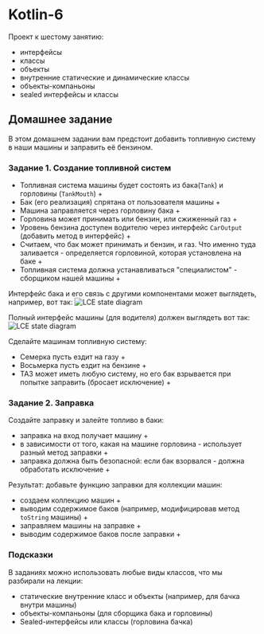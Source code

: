 # Kotlin-6

Проект к шестому занятию: 
- интерфейсы 
- классы
- объекты
- внутренние статические и динамические классы
- объекты-компаньоны
- sealed интерфейсы и классы

## Домашнее задание

В этом домашнем задании вам предстоит добавить топливную систему в наши машины и заправить её 
бензином.

### Задание 1. Создание топливной систем

- Топливная система машины будет состоять из бака(`Tank`) и горловины (`TankMouth`) +
- Бак (его реализация) спрятана от пользователя машины +
- Машина заправляется через горловину бака +
- Горловина может принимать или бензин, или сжиженный газ +
- Уровень бензина доступен водителю через интерфейс `CarOutput` (добавить метод в интерфейс) +
- Считаем, что бак может принимать и бензин, и газ. Что именно туда заливается - определяется 
  горловиной, которая установлена на баке +
- Топливная система должна устанавливаться "специалистом" - сборщиком нашей машины +

Интерфейс бака и его связь с другими компонентами может выглядеть, например, вот так:
![LCE state diagram](http://www.plantuml.com/plantuml/proxy?src=https://raw.githubusercontent.com/Android-Developer-Basic/Kotlin-6/master/doc/Tank.puml)

Полный интерфейс машины (для водителя) должен выглядеть вот так:
![LCE state diagram](http://www.plantuml.com/plantuml/proxy?src=https://raw.githubusercontent.com/Android-Developer-Basic/Kotlin-6/master/doc/Car.puml)

Сделайте машинам топливную систему:

- Семерка пусть ездит на газу +
- Восьмерка пусть ездит на бензине +
- ТАЗ может иметь любую систему, но его бак взрывается при попытке заправить (бросает исключение) +

### Задание 2. Заправка

Создайте заправку и залейте топливо в баки:

- заправка на вход получает машину +
- в зависимости от того, какая на машине горловина - использует разный метод заправки +
- заправка должна быть безопасной: если бак взорвался - должна обработать исключение +

Результат: добавьте функцию заправки для коллекции машин:

- создаем коллекцию машин +
- выводим содержимое баков (например, модифицировав метод `toString` машины) +
- заправляем машины на заправке +
- выводим содержимое баков после заправки +

### Подсказки
В заданиях можно использовать любые виды классов, что мы разбирали на лекции:

- статические внутренние класс и объекты (например, для бачка внутри машины) 
- объекты-компаньоны (для сборщика бака и горловины) 
- Sealed-интерфейсы или классы (горловина бачка)

